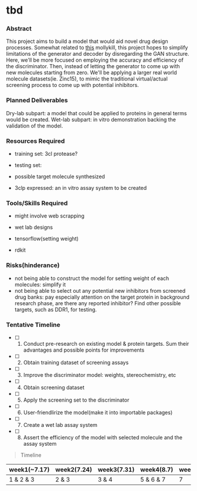 # tbd

### Abstract

This project aims to build a model that would aid novel drug design processes. Somewhat related to [this](https://github.com/susanzhang233/mollykill) mollykill, this project hopes to simplify limitations of the generator and decoder by disregarding the GAN structure. Here, we'll be more focused on employing the accuracy and efficiency of the discriminator. Then, instead of letting the generator to come up with new molecules starting from zero. We'll be applying a larger real world molecule datasets(ie. Zinc15), to mimic the traditional virtual/actual screening process to come up with potential inhibitors.


### Planned Deliverables
Dry-lab subpart: a model that could be applied to proteins in general terms would be created.
Wet-lab subpart: in vitro demonstration backing the validation of the model.


### Resources Required
- training set: 3cl protease?

- testing set: 

- possible target molecule synthesized

- 3clp expressed: an in vitro assay system to be created


### Tools/Skills Required
- might involve web scrapping

- wet lab designs

- tensorflow(setting weight)

- rdkit

### Risks(hinderance)
- not being able to construct the model for setting weight of each molecules: simplify it
- not being able to select out any potential new inhibitors from screened drug banks: pay especially attention on the target protein in background research phase, are there any reported inhibitor? Find other possible targets, such as DDR1, for testing.

### Tentative Timeline

- [ ] 1. Conduct pre-research on existing model & protein targets. Sum their advantages and possible points for improvements
- [ ] 2. Obtain training dataset of screening assays
- [ ] 3. Improve the discriminator model: weights, stereochemistry, etc
- [ ] 4. Obtain screening dataset
- [ ] 5. Apply the screening set to the discriminator
- [ ] 6. User-friendlirize the model(make it into importable packages)
- [ ] 7. Create a wet lab assay system 
- [ ] 8. Assert the efficiency of the model with selected molecule and the assay system

>Timeline

| week1(~7.17) | week2(7.24) | week3(7.31) | week4(8.7) | week5(8.14) | week6(8.21) | week7(8.28) | week8(9.4) |
| ---- | ---- | ---- | ---- | ---- | ---- | ---- | ---- |
| 1 & 2 & 3 | 2 & 3 | 3 & 4 | 5 & 6 & 7 | 7 | 7 & 8 |  |  |
